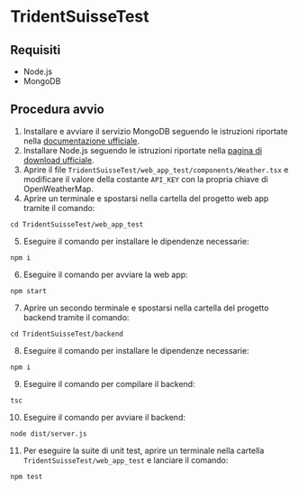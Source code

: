 # TridentSuisseTest

## Requisiti
- Node.js
- MongoDB

## Procedura avvio
1. Installare e avviare il servizio MongoDB seguendo le istruzioni riportate nella [documentazione ufficiale](https://www.mongodb.com/docs/manual/administration/install-community/).
2. Installare Node.js seguendo le istruzioni riportate nella [pagina di download ufficiale](https://nodejs.org/it/download).
3. Aprire il file `TridentSuisseTest/web_app_test/components/Weather.tsx` e modificare il valore della costante `API_KEY` con la propria chiave di OpenWeatherMap.
4. Aprire un terminale e spostarsi nella cartella del progetto web app tramite il comando:
```
cd TridentSuisseTest/web_app_test
```
5. Eseguire il comando per installare le dipendenze necessarie:
```
npm i
```
6. Eseguire il comando per avviare la web app:
```
npm start
```
7. Aprire un secondo terminale e spostarsi nella cartella del progetto backend tramite il comando:
```
cd TridentSuisseTest/backend
```
8. Eseguire il comando per installare le dipendenze necessarie:
```
npm i
```
9. Eseguire il comando per compilare il backend:
```
tsc
```
10. Eseguire il comando per avviare il backend:
```
node dist/server.js
```
11. Per eseguire la suite di unit test, aprire un terminale nella cartella `TridentSuisseTest/web_app_test` e lanciare il comando:
```
npm test
```
